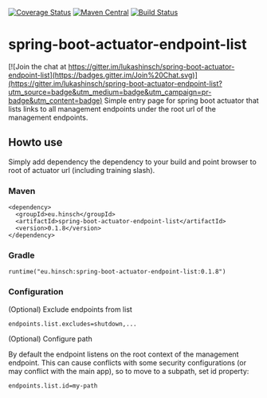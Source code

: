 [![Coverage Status](https://coveralls.io/repos/lukashinsch/spring-boot-actuator-endpoint-list/badge.svg?branch=master)](https://coveralls.io/r/lukashinsch/spring-boot-actuator-endpoint-list?branch=master)
[![Maven Central](https://maven-badges.herokuapp.com/maven-central/eu.hinsch/spring-boot-actuator-endpoint-list/badge.svg)](https://maven-badges.herokuapp.com/maven-central/eu.hinsch/spring-boot-actuator-endpoint-list/)
[![Build Status](https://travis-ci.org/lukashinsch/spring-boot-actuator-endpoint-list.svg?branch=master)](https://travis-ci.org/lukashinsch/spring-boot-actuator-endpoint-list)

# spring-boot-actuator-endpoint-list

[![Join the chat at https://gitter.im/lukashinsch/spring-boot-actuator-endpoint-list](https://badges.gitter.im/Join%20Chat.svg)](https://gitter.im/lukashinsch/spring-boot-actuator-endpoint-list?utm_source=badge&utm_medium=badge&utm_campaign=pr-badge&utm_content=badge)
Simple entry page for spring boot actuator that lists links to all management endpoints under the root url of the management endpoints.

## Howto use
Simply add dependency the dependency to your build and point browser to root of actuator url (including training slash).

### Maven
```
<dependency>
  <groupId>eu.hinsch</groupId>
  <artifactId>spring-boot-actuator-endpoint-list</artifactId>
  <version>0.1.8</version>
</dependency>
```

### Gradle
```
runtime("eu.hinsch:spring-boot-actuator-endpoint-list:0.1.8")
```
### Configuration

(Optional) Exclude endpoints from list

```
endpoints.list.excludes=shutdown,...
```

(Optional) Configure path

By default the endpoint listens on the root context of the management endpoint. 
This can cause conflicts with some security configurations (or may conflict with the main app), so to move to a subpath, set id property:

```
endpoints.list.id=my-path
```

